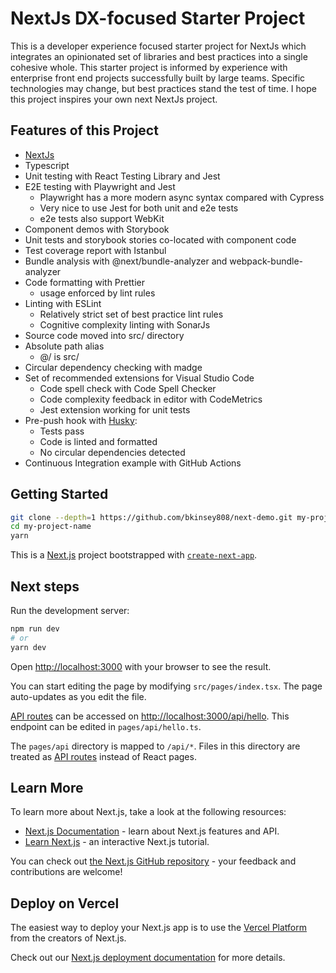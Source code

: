 # NextJs DX-focused Starter Project

This is a developer experience focused starter project for NextJs which integrates an opinionated set of libraries and best practices into a single cohesive whole. This starter project is informed by experience with enterprise front end projects successfully built by large teams. Specific technologies may change, but best practices stand the test of time. I hope this project inspires your own next NextJs project.

## Features of this Project

- [NextJs](https://nextjs.org/)
- Typescript
- Unit testing with React Testing Library and Jest
- E2E testing with Playwright and Jest
  - Playwright has a more modern async syntax compared with Cypress
  - Very nice to use Jest for both unit and e2e tests
  - e2e tests also support WebKit
- Component demos with Storybook
- Unit tests and storybook stories co-located with component code
- Test coverage report with Istanbul
- Bundle analysis with @next/bundle-analyzer and webpack-bundle-analyzer
- Code formatting with Prettier
  - usage enforced by lint rules
- Linting with ESLint
  - Relatively strict set of best practice lint rules
  - Cognitive complexity linting with SonarJs
- Source code moved into src/ directory
- Absolute path alias
  - @/ is src/
- Circular dependency checking with madge
- Set of recommended extensions for Visual Studio Code
  - Code spell check with Code Spell Checker
  - Code complexity feedback in editor with CodeMetrics
  - Jest extension working for unit tests
- Pre-push hook with [Husky](https://typicode.github.io/husky):
  - Tests pass
  - Code is linted and formatted
  - No circular dependencies detected
- Continuous Integration example with GitHub Actions

## Getting Started

```bash
git clone --depth=1 https://github.com/bkinsey808/next-demo.git my-project-name
cd my-project-name
yarn
```

This is a [Next.js](https://nextjs.org/) project bootstrapped with [`create-next-app`](https://github.com/vercel/next.js/tree/canary/packages/create-next-app).

## Next steps

Run the development server:

```bash
npm run dev
# or
yarn dev
```

Open [http://localhost:3000](http://localhost:3000) with your browser to see the result.

You can start editing the page by modifying `src/pages/index.tsx`. The page auto-updates as you edit the file.

[API routes](https://nextjs.org/docs/api-routes/introduction) can be accessed on [http://localhost:3000/api/hello](http://localhost:3000/api/hello). This endpoint can be edited in `pages/api/hello.ts`.

The `pages/api` directory is mapped to `/api/*`. Files in this directory are treated as [API routes](https://nextjs.org/docs/api-routes/introduction) instead of React pages.

## Learn More

To learn more about Next.js, take a look at the following resources:

- [Next.js Documentation](https://nextjs.org/docs) - learn about Next.js features and API.
- [Learn Next.js](https://nextjs.org/learn) - an interactive Next.js tutorial.

You can check out [the Next.js GitHub repository](https://github.com/vercel/next.js/) - your feedback and contributions are welcome!

## Deploy on Vercel

The easiest way to deploy your Next.js app is to use the [Vercel Platform](https://vercel.com/new?utm_medium=default-template&filter=next.js&utm_source=create-next-app&utm_campaign=create-next-app-readme) from the creators of Next.js.

Check out our [Next.js deployment documentation](https://nextjs.org/docs/deployment) for more details.
